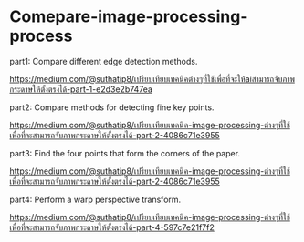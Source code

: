 # Comepare-image-processing-process

part1: Compare different edge detection methods.

https://medium.com/@suthatip8/เปรียบเทียบเทคนิคต่างๆที่ใช้เพื่อที่จะให้aiสามารถจับภาพกระดาษให้ตั้งตรงได้-part-1-e2d3e2b747ea 

part2: Compare methods for detecting fine key points.

https://medium.com/@suthatip8/เปรียบเทียบเทคนิค-image-processing-ต่างๆที่ใช้เพื่อที่จะสามารถจับภาพกระดาษให้ตั้งตรงได้-part-2-4086c71e3955

part3: Find the four points that form the corners of the paper.

https://medium.com/@suthatip8/เปรียบเทียบเทคนิค-image-processing-ต่างๆที่ใช้เพื่อที่จะสามารถจับภาพกระดาษให้ตั้งตรงได้-part-2-4086c71e3955

part4: Perform a warp perspective transform.

https://medium.com/@suthatip8/เปรียบเทียบเทคนิค-image-processing-ต่างๆที่ใช้เพื่อที่จะสามารถจับภาพกระดาษให้ตั้งตรงได้-part-4-597c7e21f7f2
